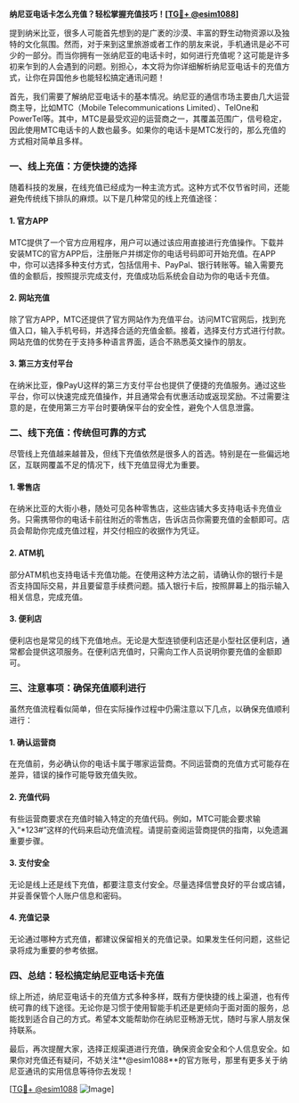 **纳尼亚电话卡怎么充值？轻松掌握充值技巧！[[TG💪+ @esim1088](https://t.me/s/esim1088)]**

提到纳米比亚，很多人可能首先想到的是广袤的沙漠、丰富的野生动物资源以及独特的文化氛围。然而，对于来到这里旅游或者工作的朋友来说，手机通讯是必不可少的一部分。而当你拥有一张纳尼亚的电话卡时，如何进行充值呢？这可能是许多初来乍到的人会遇到的问题。别担心，本文将为你详细解析纳尼亚电话卡的充值方式，让你在异国他乡也能轻松搞定通讯问题！

首先，我们需要了解纳尼亚电话卡的基本情况。纳尼亚的通信市场主要由几大运营商主导，比如MTC（Mobile Telecommunications Limited）、TelOne和PowerTel等。其中，MTC是最受欢迎的运营商之一，其覆盖范围广，信号稳定，因此使用MTC电话卡的人数也最多。如果你的电话卡是MTC发行的，那么充值的方式相对简单且多样。

### **一、线上充值：方便快捷的选择**

随着科技的发展，在线充值已经成为一种主流方式。这种方式不仅节省时间，还能避免传统线下排队的麻烦。以下是几种常见的线上充值途径：

#### **1. 官方APP**
MTC提供了一个官方应用程序，用户可以通过该应用直接进行充值操作。下载并安装MTC的官方APP后，注册账户并绑定你的电话号码即可开始充值。在APP中，你可以选择多种支付方式，包括信用卡、PayPal、银行转账等。输入需要充值的金额后，按照提示完成支付，充值成功后系统会自动为你的电话卡充值。

#### **2. 网站充值**
除了官方APP，MTC还提供了官方网站作为充值平台。访问MTC官网后，找到充值入口，输入手机号码，并选择合适的充值金额。接着，选择支付方式进行付款。网站充值的优势在于支持多种语言界面，适合不熟悉英文操作的朋友。

#### **3. 第三方支付平台**
在纳米比亚，像PayU这样的第三方支付平台也提供了便捷的充值服务。通过这些平台，你可以快速完成充值操作，并且通常会有优惠活动或返现奖励。不过需要注意的是，在使用第三方平台时要确保平台的安全性，避免个人信息泄露。

### **二、线下充值：传统但可靠的方式**

尽管线上充值越来越普及，但线下充值依然是很多人的首选。特别是在一些偏远地区，互联网覆盖不足的情况下，线下充值显得尤为重要。

#### **1. 零售店**
在纳米比亚的大街小巷，随处可见各种零售店，这些店铺大多支持电话卡充值业务。只需携带你的电话卡前往附近的零售店，告诉店员你需要充值的金额即可。店员会帮助你完成充值过程，并交付相应的收据作为凭证。

#### **2. ATM机**
部分ATM机也支持电话卡充值功能。在使用这种方法之前，请确认你的银行卡是否支持国际交易，并且要留意手续费问题。插入银行卡后，按照屏幕上的指示输入相关信息，完成充值。

#### **3. 便利店**
便利店也是常见的线下充值地点。无论是大型连锁便利店还是小型社区便利店，通常都会提供这项服务。在便利店充值时，只需向工作人员说明你要充值的金额即可。

### **三、注意事项：确保充值顺利进行**

虽然充值流程看似简单，但在实际操作过程中仍需注意以下几点，以确保充值顺利进行：

#### **1. 确认运营商**
在充值前，务必确认你的电话卡属于哪家运营商。不同运营商的充值方式可能存在差异，错误的操作可能导致充值失败。

#### **2. 充值代码**
有些运营商要求在充值时输入特定的充值代码。例如，MTC可能会要求输入“*123#”这样的代码来启动充值流程。请提前查阅运营商提供的指南，以免遗漏重要步骤。

#### **3. 支付安全**
无论是线上还是线下充值，都要注意支付安全。尽量选择信誉良好的平台或店铺，并妥善保管个人账户信息和密码。

#### **4. 充值记录**
无论通过哪种方式充值，都建议保留相关的充值记录。如果发生任何问题，这些记录将成为重要的参考依据。

### **四、总结：轻松搞定纳尼亚电话卡充值**

综上所述，纳尼亚电话卡的充值方式多种多样，既有方便快捷的线上渠道，也有传统可靠的线下途径。无论你是习惯于使用智能手机还是更倾向于面对面的服务，总能找到适合自己的方式。希望本文能帮助你在纳尼亚畅游无忧，随时与家人朋友保持联系。

最后，再次提醒大家，选择正规渠道进行充值，确保资金安全和个人信息安全。如果你对充值还有疑问，不妨关注**@esim1088**的官方账号，那里有更多关于纳尼亚通讯的实用信息等待你去发现！

[[TG💪+ @esim1088](https://t.me/s/esim1088) ![Image](https://i.postimg.cc/4NQfJmqS/Snipaste-2025-05-13-00-14-12.png)]